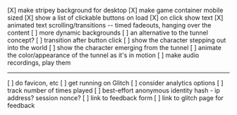 [X] make stripey background for desktop
[X] make game container mobile sized
[X] show a list of clickable buttons on load
[X] on click show text
[X] animated text scrolling/transitions -- timed fadeouts, hanging over the content
[ ] more dynamic backgrounds
[ ] an alternative to the tunnel concept?
[ ] transition after button click
[ ] show the character stepping out into the world
[ ] show the character emerging from the tunnel
[ ] animate the color/appearance of the tunnel as it's in motion
[ ] make audio recordings, play them

---------------
[ ] do favicon, etc
[ ] get running on Glitch
[ ] consider analytics options
[ ] track number of times played
[ ] best-effort anonymous identity hash - ip address? session nonce?
[ ] link to feedback form
[ ] link to glitch page for feedback